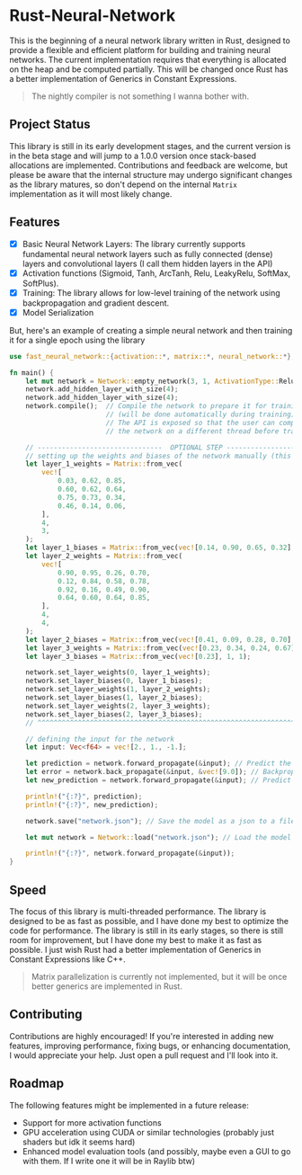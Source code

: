 # Rust-Neural-Network

This is the beginning of a neural network library written in Rust, designed to provide a flexible and efficient platform for building and training neural networks.
The current implementation requires that everything is allocated on the heap and be computed partially. This will be changed once Rust has a better implementation of Generics in Constant Expressions.

> The nightly compiler is not something I wanna bother with.

## Project Status

This library is still in its early development stages, and the current version is in the beta stage and will jump to a 1.0.0 version once stack-based allocations are implemented.
Contributions and feedback are welcome, but please be aware that the internal structure may undergo significant changes as the library matures, so don't depend on the internal `Matrix` implementation as it will most likely change.

## Features

- [x] Basic Neural Network Layers: The library currently supports fundamental neural network layers such as fully connected (dense) layers and convolutional layers (I call them hidden layers in the API)
- [x] Activation functions (Sigmoid, Tanh, ArcTanh, Relu, LeakyRelu, SoftMax, SoftPlus).
- [x] Training: The library allows for low-level training of the network using backpropagation and gradient descent.
- [x] Model Serialization

But, here's an example of creating a simple neural network and then training it for a single epoch using the library

```rust
use fast_neural_network::{activation::*, matrix::*, neural_network::*};

fn main() {
    let mut network = Network::empty_network(3, 1, ActivationType::Relu, 0.005);
    network.add_hidden_layer_with_size(4);
    network.add_hidden_layer_with_size(4);
    network.compile();  // Compile the network to prepare it for training
                        // (will be done automatically during training)
                        // The API is exposed so that the user can compile
                        // the network on a different thread before training if they want to

    // -------------------------------  OPTIONAL STEP -------------------------------
    // setting up the weights and biases of the network manually (this is an optional step)
    let layer_1_weights = Matrix::from_vec(
        vec![
            0.03, 0.62, 0.85,
            0.60, 0.62, 0.64,
            0.75, 0.73, 0.34,
            0.46, 0.14, 0.06,
        ],
        4,
        3,
    );
    let layer_1_biases = Matrix::from_vec(vec![0.14, 0.90, 0.65, 0.32], 4, 1);
    let layer_2_weights = Matrix::from_vec(
        vec![
            0.90, 0.95, 0.26, 0.70,
            0.12, 0.84, 0.58, 0.78,
            0.92, 0.16, 0.49, 0.90,
            0.64, 0.60, 0.64, 0.85,
        ],
        4,
        4,
    );
    let layer_2_biases = Matrix::from_vec(vec![0.41, 0.09, 0.28, 0.70], 4, 1);
    let layer_3_weights = Matrix::from_vec(vec![0.23, 0.34, 0.24, 0.67], 1, 4);
    let layer_3_biases = Matrix::from_vec(vec![0.23], 1, 1);

    network.set_layer_weights(0, layer_1_weights);
    network.set_layer_biases(0, layer_1_biases);
    network.set_layer_weights(1, layer_2_weights);
    network.set_layer_biases(1, layer_2_biases);
    network.set_layer_weights(2, layer_3_weights);
    network.set_layer_biases(2, layer_3_biases);
    // ^^^^^^^^^^^^^^^^^^^^^^^^^^^^^^^^^^^^^^^^^^^^^^^^^^^^^^^^^^^^^^^^^^^^^^^^^^^^^^^

    // defining the input for the network
    let input: Vec<f64> = vec![2., 1., -1.];

    let prediction = network.forward_propagate(&input); // Predict the output of the network
    let error = network.back_propagate(&input, &vec![9.0]); // Backpropagate the input with a target output of 9.0
    let new_prediction = network.forward_propagate(&input); // Predict the output of the network again

    println!("{:?}", prediction);
    println!("{:?}", new_prediction);

    network.save("network.json"); // Save the model as a json to a file

    let mut network = Network::load("network.json"); // Load the model from a json file

    println!("{:?}", network.forward_propagate(&input));
}

```

## Speed

The focus of this library is multi-threaded performance. The library is designed to be as fast as possible, and I have done my best to optimize the code for performance. The library is still in its early stages, so there is still room for improvement, but I have done my best to make it as fast as possible. I just wish Rust had a better implementation of Generics in Constant Expressions like C++.

> Matrix parallelization is currently not implemented, but it will be once better generics are implemented in Rust.

## Contributing

Contributions are highly encouraged! If you're interested in adding new features, improving performance, fixing bugs, or enhancing documentation, I would appreciate your help. Just open a pull request and I'll look into it.

## Roadmap

The following features might be implemented in a future release:

- Support for more activation functions
- GPU acceleration using CUDA or similar technologies (probably just shaders but idk it seems hard)
- Enhanced model evaluation tools (and possibly, maybe even a GUI to go with them. If I write one it will be in Raylib btw)
